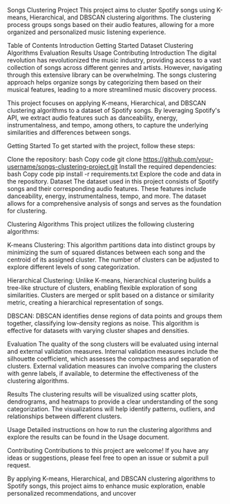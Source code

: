 Songs Clustering Project
This project aims to cluster Spotify songs using K-means, Hierarchical, and DBSCAN clustering algorithms. The clustering process groups songs based on their audio features, allowing for a more organized and personalized music listening experience.

Table of Contents
Introduction
Getting Started
Dataset
Clustering Algorithms
Evaluation
Results
Usage
Contributing
Introduction
The digital revolution has revolutionized the music industry, providing access to a vast collection of songs across different genres and artists. However, navigating through this extensive library can be overwhelming. The songs clustering approach helps organize songs by categorizing them based on their musical features, leading to a more streamlined music discovery process.

This project focuses on applying K-means, Hierarchical, and DBSCAN clustering algorithms to a dataset of Spotify songs. By leveraging Spotify's API, we extract audio features such as danceability, energy, instrumentalness, and tempo, among others, to capture the underlying similarities and differences between songs.

Getting Started
To get started with the project, follow these steps:

Clone the repository:
bash
Copy code
git clone https://github.com/your-username/songs-clustering-project.git
Install the required dependencies:
bash
Copy code
pip install -r requirements.txt
Explore the code and data in the repository.
Dataset
The dataset used in this project consists of Spotify songs and their corresponding audio features. These features include danceability, energy, instrumentalness, tempo, and more. The dataset allows for a comprehensive analysis of songs and serves as the foundation for clustering.

Clustering Algorithms
This project utilizes the following clustering algorithms:

K-means Clustering: This algorithm partitions data into distinct groups by minimizing the sum of squared distances between each song and the centroid of its assigned cluster. The number of clusters can be adjusted to explore different levels of song categorization.

Hierarchical Clustering: Unlike K-means, hierarchical clustering builds a tree-like structure of clusters, enabling flexible exploration of song similarities. Clusters are merged or split based on a distance or similarity metric, creating a hierarchical representation of songs.

DBSCAN: DBSCAN identifies dense regions of data points and groups them together, classifying low-density regions as noise. This algorithm is effective for datasets with varying cluster shapes and densities.

Evaluation
The quality of the song clusters will be evaluated using internal and external validation measures. Internal validation measures include the silhouette coefficient, which assesses the compactness and separation of clusters. External validation measures can involve comparing the clusters with genre labels, if available, to determine the effectiveness of the clustering algorithms.

Results
The clustering results will be visualized using scatter plots, dendrograms, and heatmaps to provide a clear understanding of the song categorization. The visualizations will help identify patterns, outliers, and relationships between different clusters.

Usage
Detailed instructions on how to run the clustering algorithms and explore the results can be found in the Usage document.

Contributing
Contributions to this project are welcome! If you have any ideas or suggestions, please feel free to open an issue or submit a pull request.


By applying K-means, Hierarchical, and DBSCAN clustering algorithms to Spotify songs, this project aims to enhance music exploration, enable personalized recommendations, and uncover